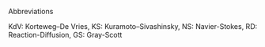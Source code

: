 Abbreviations

KdV: Korteweg–De Vries, KS: Kuramoto–Sivashinsky, NS: Navier-Stokes, RD: Reaction-Diffusion, GS: Gray-Scott
